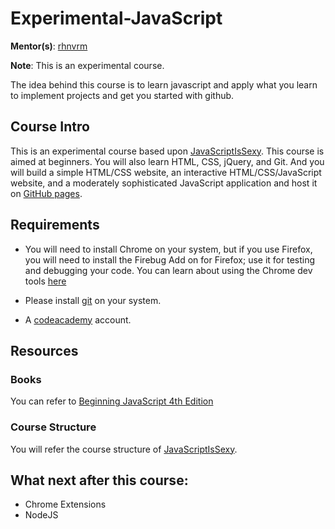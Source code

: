 # Experimental-JavaScript

**Mentor(s)**: [rhnvrm](../mentors-list.md)

**Note**: This is an experimental course.

The idea behind this course is to learn javascript and apply what you learn to implement projects and get you started with github.

## Course Intro

This is an experimental course based upon [JavaScriptIsSexy](http://javascriptissexy.com/how-to-learn-javascript-properly/). This course is aimed at beginners. You will also learn HTML, CSS, jQuery, and Git. And you will build a simple HTML/CSS website, an interactive HTML/CSS/JavaScript website, and a moderately sophisticated JavaScript application and host it on [GitHub pages](https://pages.github.com/).

## Requirements

* You will need to install Chrome on your system, but if you use Firefox, you will need to install the Firebug Add on for Firefox; use it for testing and debugging your code. You can learn about using the Chrome dev tools [here](http://www.youtube.com/watch?v=54IgWgoFToc)

* Please install [git](https://www.codeschool.com/courses/try-git) on your system.

* A [codeacademy](http://www.codeacademy.com) account.

## Resources

### Books
You can refer to [Beginning JavaScript 4th Edition](http://www.amazon.com/gp/product/0470525932)

### Course Structure
You will refer the course structure of [JavaScriptIsSexy](http://javascriptissexy.com/how-to-learn-javascript-properly/).


## What next after this course:
* Chrome Extensions
* NodeJS 
